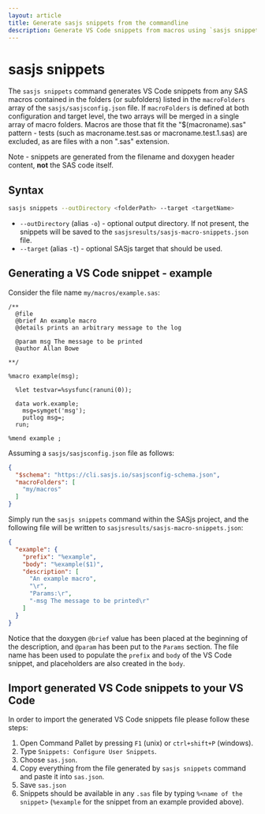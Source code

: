 ```yaml
---
layout: article
title: Generate sasjs snippets from the commandline
description: Generate VS Code snippets from macros using `sasjs snippets` command
---
```


# sasjs snippets
The `sasjs snippets` command generates VS Code snippets from any SAS macros contained in the folders (or subfolders) listed in the `macroFolders` array of the `sasjs/sasjsconfig.json` file. If `macroFolders` is defined at both configuration and target level, the two arrays will be merged in a single array of macro folders. Macros are those that fit the "$(macroname).sas" pattern - tests (such as macroname.test.sas or macroname.test.1.sas) are excluded, as are files with a non ".sas" extension.

Note - snippets are generated from the filename and doxygen header content, **not** the SAS code itself.  

## Syntax

```bash
sasjs snippets --outDirectory <folderPath> --target <targetName>
```

- `--outDirectory` (alias `-o`) - optional output directory. If not present, the snippets will be saved to the `sasjsresults/sasjs-macro-snippets.json` file.
- `--target` (alias `-t`) - optional SASjs target that should be used.

## Generating a VS Code snippet - example

Consider the file name `my/macros/example.sas`:

```sas
/**
  @file
  @brief An example macro
  @details prints an arbitrary message to the log

  @param msg The message to be printed
  @author Allan Bowe

**/

%macro example(msg);

  %let testvar=%sysfunc(ranuni(0));

  data work.example;
    msg=symget('msg');
    putlog msg=;
  run;

%mend example ;
```

Assuming a `sasjs/sasjsconfig.json` file as follows:

```json
{
  "$schema": "https://cli.sasjs.io/sasjsconfig-schema.json",
  "macroFolders": [
    "my/macros"
  ]
}
```

Simply run the `sasjs snippets` command within the SASjs project, and the following file will be written to `sasjsresults/sasjs-macro-snippets.json`:

```json
{
  "example": {
    "prefix": "%example",
    "body": "%example($1)",
    "description": [
      "An example macro",
      "\r",
      "Params:\r",
      "-msg The message to be printed\r"
    ]
  }
}
```

Notice that the doxygen `@brief` value has been placed at the beginning of the description, and `@param` has been put to the `Params` section. The file name has been used to populate the `prefix` and `body` of the VS Code snippet, and placeholders are also created in the `body`.

## Import generated VS Code snippets to your VS Code

In order to import the generated VS Code snippets file please follow these steps:

1. Open Command Pallet by pressing `F1` (unix) or `ctrl+shift+P` (windows).
2. Type `Snippets: Configure User Snippets`.
3. Choose `sas.json`.
4. Copy everything from the file generated by `sasjs snippets` command and paste it into `sas.json`.
5. Save `sas.json`
6. Snippets should be available in any `.sas` file by typing `%<name of the snippet>` (`%example` for the snippet from an example provided above).
